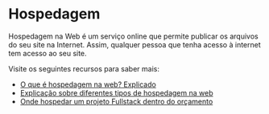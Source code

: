 # Hospedagem

Hospedagem na Web é um serviço online que permite publicar os arquivos do seu site na Internet. Assim, qualquer pessoa que tenha acesso à internet tem acesso ao seu site.

Visite os seguintes recursos para saber mais:

- [O que é hospedagem na web? Explicado](https://www.youtube.com/watch?v=htbY9-yggB0)
- [Explicação sobre diferentes tipos de hospedagem na web](https://www.youtube.com/watch?v=AXVZYzw8geg)
- [Onde hospedar um projeto Fullstack dentro do orçamento](https://www.youtube.com/watch?v=Kx_1NYYJS7Q)